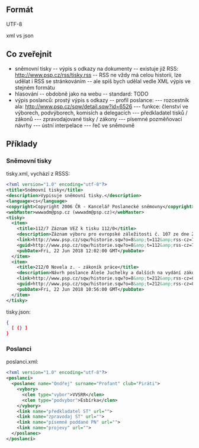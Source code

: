 
## Formát

UTF-8

xml vs json

## Co zveřejnit

- sněmovní tisky
-- výpis s odkazy na dokumenty
-- existuje již RSS: http://www.psp.cz/rss/tisky.rss
-- RSS ne vždy má celou historii, lze udělat i RSS se stránkováním
-- ale spíš bych udělal vedle XML výpis ve stejném formátu
- hlasování
-- obdobně jako na webu
-- standard: TODO
- výpis poslanců: prostý výpis s odkazy
-- profil poslance:
--- rozcestník ala: http://www.psp.cz/sqw/detail.sqw?id=6526
--- funkce: členství ve výborech, podvýborech, komisích a delegacích
--- předkladatel tisků / zákonů
--- zpravodajované tisky / zákony
--- písemné pozměňovací návrhy
--- ústní interpelace
--- řeč ve sněmovně

## Příklady

### Sněmovní tisky

tisky.xml, vychází z RSSS:

```XML
<?xml version="1.0" encoding="utf-8"?>
<title>Sněmovní tisky</title>
<description>Vypisuje sněmovní tisky.</description>
<language>cs</language>
<copyright>Copyright 2006 ČR - Kancelář Poslanecké sněmovny</copyright>
<webMaster>wwwadm@psp.cz (wwwadm@psp.cz)</webMaster>
<tisky>
  <item>
    <title>112/7 Záznam VEZ k tisku 112/0</title>
    <description>Záznam výboru pro evropské záležitosti č. 107 ze dne 20. června 2018 k návrhu poslanců Vojtěcha Filipa, Pavla Kováčika, Miloslavy Vostré, Stanislava Grospiče a Květy Matušovské na vydání zákona o zrušení zákona č. 99/2000 Sb., o zákazu dodávek pro jadernou elektrárnu Búšehr</description>
    <link>http://www.psp.cz/sqw/historie.sqw?o=8&amp;t=112&amp;rss-cz=7</link>
    <guid>http://www.psp.cz/sqw/historie.sqw?o=8&amp;t=112&amp;rss-cz=7</guid>
    <pubDate>Fri, 22 Jun 2018 12:02:00 GMT</pubDate>
  </item>
  <item>
    <title>212/0 Novela z. - zákoník práce</title>
    <description>Návrh poslance Aleše Juchelky a dalších na vydání zákona, kterým se mění zákon č. 262/2006 Sb., zákoník práce, ve znění pozdějších předpisů, a další související zákony</description>
    <link>http://www.psp.cz/sqw/historie.sqw?o=8&amp;t=212&amp;rss-cz=0</link>
    <guid>http://www.psp.cz/sqw/historie.sqw?o=8&amp;t=212&amp;rss-cz=0</guid>
    <pubDate>Fri, 22 Jun 2018 10:56:00 GMT</pubDate>
  </item>
</tisky>
```

tisky.json:

```json
{
  [ {} ]
}
```

### Poslanci

poslanci.xml:

```XML
<?xml version="1.0" encoding="utf-8"?>
<poslanci>
  <poslanec name="Ondřej" surname="Profant" club="Piráti">
    <vybory>
      <clen type="vybor">VVSRR</clen>
      <clen type="podvybor">Esbírka</clen>
    </vybory>
    <link name="předkladatel ST" url="">
    <link name="zpravodaj ST" url="">
    <link name="písemně poddané PN" url="">
    <link name="projevy" url="">
  </poslanec>
</poslanci>
```
